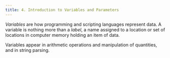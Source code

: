 ```yaml
---
title: 4. Introduction to Variables and Parameters
---
```

_Variables_ are how programming and scripting languages represent data. A variable is nothing more than a _label_, a name assigned to a location or set of locations in computer memory holding an item of data.

Variables appear in arithmetic operations and manipulation of quantities, and in string parsing.
